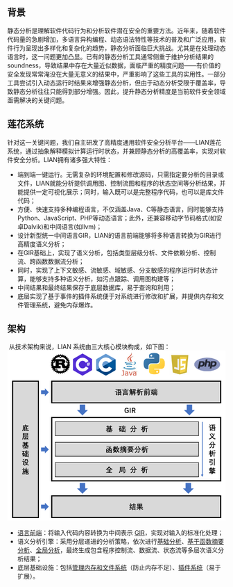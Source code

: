 ## **背景**

​		静态分析是理解软件代码行为和分析软件潜在安全的重要方法。近年来，随着软件代码量的急剧增加，多语言异构编程、动态语法特性等技术的普及和广泛应用，软件行为呈现出多样化和复杂化的趋势，静态分析面临巨大挑战。尤其是在处理动态语言时，这一问题更加凸显。已有的静态分析工具通常侧重于维护分析结果的 soundness，导致结果中存在大量近似数据，面临严重的精度问题——有价值的安全发现常常淹没在大量无意义的结果中，严重影响了这些工具的实用性。一部分工具尝试引入动态运行时结果来增强静态分析，但由于动态分析受限于覆盖率，导致静态分析往往只能得到部分增强。因此，提升静态分析精度是当前软件安全领域亟需解决的关键问题。

## **莲花系统**

​		针对这一关键问题，我们自主研发了高精度通用软件安全分析平台——LIAN莲花系统，通过抽象解释模拟计算运行时状态，并兼顾静态分析的高覆盖率，实现对软件安全分析。LIAN拥有诸多强大特性：

- 端到端一键运行。无需复杂的环境配置和修改源码，只需指定要分析的目录或文件，LIAN就能分析提供调用图、控制流图和程序的状态空间等分析结果，并能提供一定可视化展示；同时，输入既可以是完整程序代码，也可以是库文件代码；
- 方便、快速支持多种编程语言，不仅涵盖Java、C等静态语言，同时能够支持Python、JavaScript、PHP等动态语言；此外，还兼容移动字节码格式(如安卓Dalvik)和中间语言(如llvm)；
- 设计新型统一中间语言GIR，LIAN的语言前端能够将多种语言转换为GIR进行高精度语义分析；
- 在GIR基础上，实现了语义分析，包括类型层级分析、文件依赖分析、控制流、跨函数数据流分析；
- 同时，实现了上下文敏感、流敏感、域敏感、分支敏感的程序运行时状态计算，能够支持多种语义分析，如污点跟踪、调用图构建等；
- 中间结果和最终结果保存于底层数据库，易于查询和利用；
- 底层实现了基于事件的插件系统便于对系统进行修改和扩展，并提供内存和文件管理系统，避免内存爆炸。

## **架构**

​		从技术架构来说，LIAN 系统由三大核心模块构成，如下图：
<img src="../img/structure_zh.png" width="510px" />
- [语言前端](lang_parser.md)：将输入代码内容转换为中间表示 [GIR](gir.md)，实现对输入的标准化处理；
- 语义分析引擎：采用分层递进的分析策略，依次进行[基础分析](basic_analysis.md)、[基于函数摘要分析](summary_generation.md)、[全局分析](global_analysis.md)，最终生成包含程序控制流、数据流、状态流等多层次语义分析结果；
- 底层基础设施：包括[管理内存和文件系统](loader.md)（防止内存不足）、[插件系统](plugin.md)（易于扩展）。
